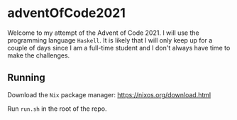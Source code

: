 # adventOfCode2021

Welcome to my attempt of the Advent of Code 2021. I will use the programming
language `Haskell`. It is likely that I will only keep up for a couple of days
since I am a full-time student and I don't always have time to make the
challenges. 


## Running

Download the `Nix` package manager: https://nixos.org/download.html

Run `run.sh` in the root of the repo.
